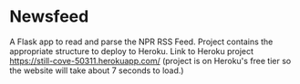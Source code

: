 # Newsfeed
A Flask app to read and parse the NPR RSS Feed. Project contains the appropriate structure to deploy to Heroku. Link to Heroku project https://still-cove-50311.herokuapp.com/ (project is on Heroku's free tier so the website will take about 7 seconds to load.)
